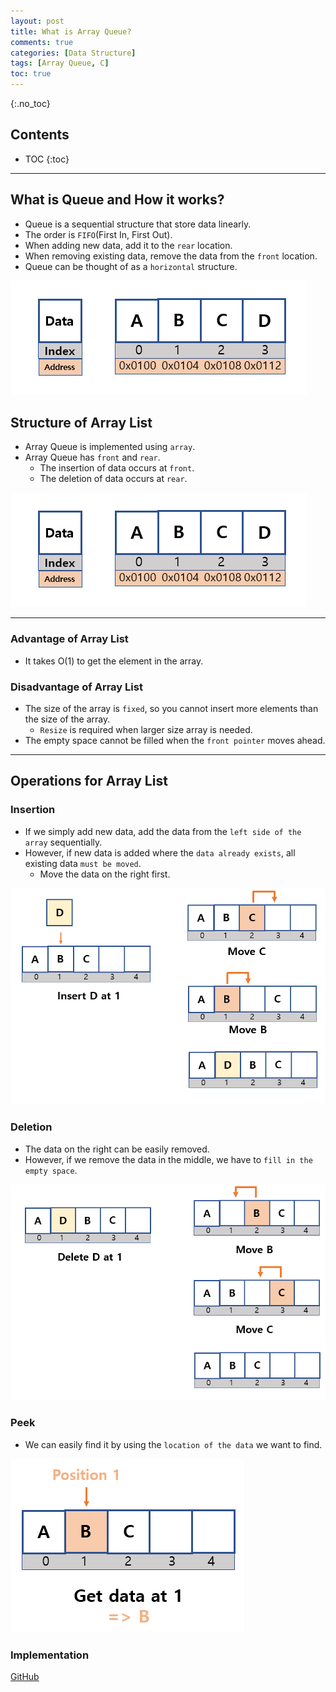 ```yaml
---
layout: post
title: What is Array Queue?
comments: true
categories: [Data Structure]
tags: [Array Queue, C]
toc: true
---
```


{:.no_toc}

## Contents

- TOC
  {:toc}

---

## What is Queue and How it works?

- Queue is a sequential structure that store data linearly.
- The order is `FIFO`(First In, First Out).
- When adding new data, add it to the `rear` location.
- When removing existing data, remove the data from the `front` location.
- Queue can be thought of as a `horizontal` structure.

![CQ2](/public/images/AL2.PNG)

## Structure of Array List

- Array Queue is implemented using `array`.
- Array Queue has `front` and `rear`.
  - The insertion of data occurs at `front`.
  - The deletion of data occurs at `rear`.

![CQ2](/public/images/AL2.PNG)

---

### Advantage of Array List

- It takes O(1) to get the element in the array.

### Disadvantage of Array List

- The size of the array is `fixed`, so you cannot insert more elements than the size of the array.
  - `Resize` is required when larger size array is needed.
- The empty space cannot be filled when the `front pointer` moves ahead.

---

## Operations for Array List

### Insertion

- If we simply add new data, add the data from the `left side of the array` sequentially.
- However, if new data is added where the `data already exists`, all existing data `must be moved`.
  - Move the data on the right first.

![CQ2](/public/images/AL3.PNG)

### Deletion

- The data on the right can be easily removed.
- However, if we remove the data in the middle, we have to `fill in the empty space`.

![CQ2](/public/images/AL4.PNG)

### Peek

- We can easily find it by using the `location of the data` we want to find.

![CQ2](/public/images/AL5.PNG)

### Implementation

[GitHub](https://github.com/HyoSup0513/study/blob/master/Datastructure/List/Array%20list.c)
